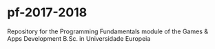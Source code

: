 # pf-2017-2018
Repository for the Programming Fundamentals module of the Games &amp; Apps Development B.Sc. in Universidade Europeia

